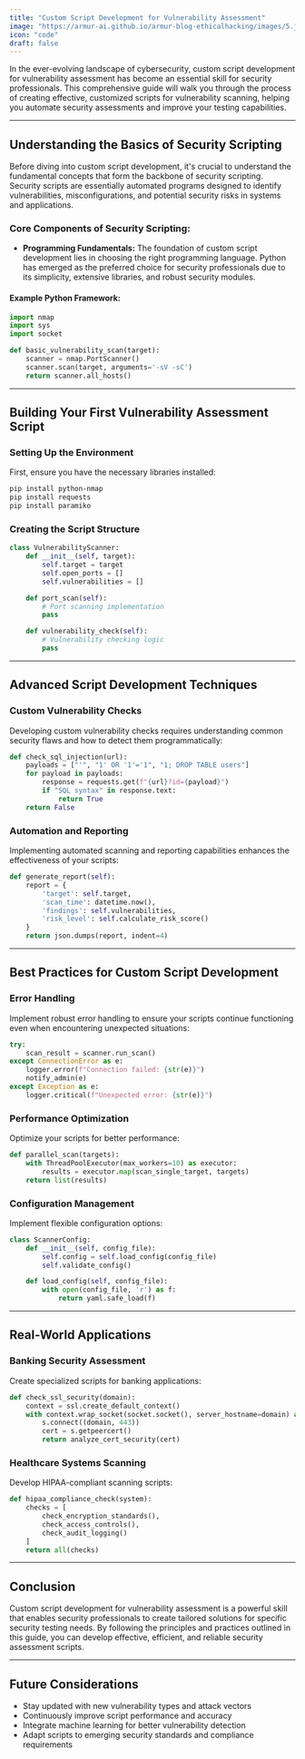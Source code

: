 ```yaml
---
title: "Custom Script Development for Vulnerability Assessment"
image: "https://armur-ai.github.io/armur-blog-ethicalhacking/images/5.jpg"
icon: "code"
draft: false
---
```


In the ever-evolving landscape of cybersecurity, custom script development for vulnerability assessment has become an essential skill for security professionals. This comprehensive guide will walk you through the process of creating effective, customized scripts for vulnerability scanning, helping you automate security assessments and improve your testing capabilities.

---

## Understanding the Basics of Security Scripting

Before diving into custom script development, it's crucial to understand the fundamental concepts that form the backbone of security scripting. Security scripts are essentially automated programs designed to identify vulnerabilities, misconfigurations, and potential security risks in systems and applications.

### Core Components of Security Scripting:

- **Programming Fundamentals:** The foundation of custom script development lies in choosing the right programming language. Python has emerged as the preferred choice for security professionals due to its simplicity, extensive libraries, and robust security modules.

#### Example Python Framework:

```python
import nmap
import sys
import socket

def basic_vulnerability_scan(target):
    scanner = nmap.PortScanner()
    scanner.scan(target, arguments='-sV -sC')
    return scanner.all_hosts()
```

---

## Building Your First Vulnerability Assessment Script

### Setting Up the Environment

First, ensure you have the necessary libraries installed:

```sh
pip install python-nmap
pip install requests
pip install paramiko
```

### Creating the Script Structure

```python
class VulnerabilityScanner:
    def __init__(self, target):
        self.target = target
        self.open_ports = []
        self.vulnerabilities = []

    def port_scan(self):
        # Port scanning implementation
        pass

    def vulnerability_check(self):
        # Vulnerability checking logic
        pass
```

---

## Advanced Script Development Techniques

### Custom Vulnerability Checks

Developing custom vulnerability checks requires understanding common security flaws and how to detect them programmatically:

```python
def check_sql_injection(url):
    payloads = ["'", "1' OR '1'='1", "1; DROP TABLE users"]
    for payload in payloads:
        response = requests.get(f"{url}?id={payload}")
        if "SQL syntax" in response.text:
            return True
    return False
```

### Automation and Reporting

Implementing automated scanning and reporting capabilities enhances the effectiveness of your scripts:

```python
def generate_report(self):
    report = {
        'target': self.target,
        'scan_time': datetime.now(),
        'findings': self.vulnerabilities,
        'risk_level': self.calculate_risk_score()
    }
    return json.dumps(report, indent=4)
```

---

## Best Practices for Custom Script Development

### Error Handling

Implement robust error handling to ensure your scripts continue functioning even when encountering unexpected situations:

```python
try:
    scan_result = scanner.run_scan()
except ConnectionError as e:
    logger.error(f"Connection failed: {str(e)}")
    notify_admin(e)
except Exception as e:
    logger.critical(f"Unexpected error: {str(e)}")
```

### Performance Optimization

Optimize your scripts for better performance:

```python
def parallel_scan(targets):
    with ThreadPoolExecutor(max_workers=10) as executor:
        results = executor.map(scan_single_target, targets)
    return list(results)
```

### Configuration Management

Implement flexible configuration options:

```python
class ScannerConfig:
    def __init__(self, config_file):
        self.config = self.load_config(config_file)
        self.validate_config()

    def load_config(self, config_file):
        with open(config_file, 'r') as f:
            return yaml.safe_load(f)
```

---

## Real-World Applications

### Banking Security Assessment

Create specialized scripts for banking applications:

```python
def check_ssl_security(domain):
    context = ssl.create_default_context()
    with context.wrap_socket(socket.socket(), server_hostname=domain) as s:
        s.connect((domain, 443))
        cert = s.getpeercert()
        return analyze_cert_security(cert)
```

### Healthcare Systems Scanning

Develop HIPAA-compliant scanning scripts:

```python
def hipaa_compliance_check(system):
    checks = [
        check_encryption_standards(),
        check_access_controls(),
        check_audit_logging()
    ]
    return all(checks)
```

---

## Conclusion

Custom script development for vulnerability assessment is a powerful skill that enables security professionals to create tailored solutions for specific security testing needs. By following the principles and practices outlined in this guide, you can develop effective, efficient, and reliable security assessment scripts.

---

## Future Considerations

- Stay updated with new vulnerability types and attack vectors
- Continuously improve script performance and accuracy
- Integrate machine learning for better vulnerability detection
- Adapt scripts to emerging security standards and compliance requirements